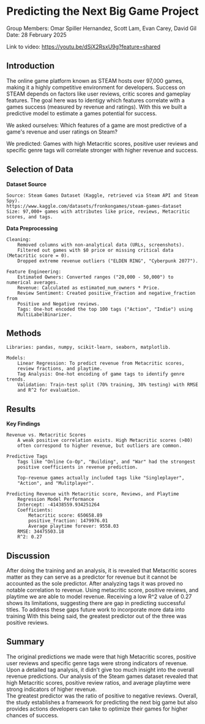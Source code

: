 # Predicting the Next Big Game Project
Group Members: Omar Spiller Hernandez, Scott Lam, Evan Carey, David Gil
Date: 28 February 2025

Link to video: https://youtu.be/dSjX2RsxU9g?feature=shared

## Introduction
The online game platform known as STEAM hosts over 97,000 games, making it a 
highly competitive environment for developers. Success on STEAM depends on 
factors like user reviews, critic scores and gameplay features. 
The goal here was to identigy which features correlate with a games success 
(measured by revenue and ratings). With this we built a predictive model 
to estimate a games potential for success.

We asked ourselves: Which features of a game are most predictive of a game's 
revenue and user ratings on Steam?

We predicted: Games with high Metacritic scores, positive user reviews and 
specific genre tags will correlate stronger with higher revenue and success.

## Selection of Data

**Dataset Source**

    Source: Steam Games Dataset (Kaggle, retrieved via Steam API and Steam Spy).
    https://www.kaggle.com/datasets/fronkongames/steam-games-dataset
    Size: 97,000+ games with attributes like price, reviews, Metacritic scores, and tags.

**Data Preprocessing**

    Cleaning:
        Removed columns with non-analytical data (URLs, screenshots).
        Filtered out games with $0 price or missing critical data (Metacritic score = 0).
        Dropped extreme revenue outliers ("ELDEN RING", "Cyberpunk 2077").

    Feature Engineering:
        Estimated Owners: Converted ranges ("20,000 - 50,000") to numerical averages.
        Revenue: Calculated as estimated_num_owners * Price.
        Review Sentiment: Created positive_fraction and negative_fraction from 
        Positive and Negative reviews.
        Tags: One-hot encoded the top 100 tags ("Action", "Indie") using 
        MultiLabelBinarizer.

## Methods
    Libraries: pandas, numpy, scikit-learn, seaborn, matplotlib.

    Models:
        Linear Regression: To predict revenue from Metacritic scores, 
        review fractions, and playtime.
        Tag Analysis: One-hot encoding of game tags to identify genre trends.
        Validation: Train-test split (70% training, 30% testing) with RMSE 
        and R^2 for evaluation.

## Results
**Key Findings**

    Revenue vs. Metacritic Scores
        A weak positive correlation exists. High Metacritic scores (>80) 
        often correspond to higher revenue, but outliers are common.
    
    Predictive Tags
        Tags like "Online Co-Op", "Building", and "War" had the strongest 
        positive coefficients in revenue prediction.

        Top-revenue games actually included tags like "Singleplayer", 
        "Action", and "Mulitplayer".
    
    Predicting Revenue with Metacritic score, Reviews, and Playtime
        Regression Model Performance
        Intercept: -41438559.934251264
        Coefficients:
            Metacritic score: 650658.89
            positive_fraction: 1479976.01
            Average playtime forever: 9558.03
        RMSE: 34475503.18
        R^2: 0.27
    

## Discussion
After doing the training and an analysis, it is revealed that Metacritic scores 
matter as they can serve as a predictor for revenue but it cannot be accounted 
as the sole predictor.
After analyzing tags it was proved no notable correlation to revenue.
Using metacritic score, positive reviews, and playtime we are able to model revenue.
Receiving a low R^2 value of 0.27 shows its limitations, suggesting there are 
gap in predicting successful titles. To address these gaps future work 
to incorporate more data into training
With this being said, the greatest predictor out of the three was positive reviews.

## Summary
The original predictions we made were that high Metacritic scores, positive 
user reviews and specific genre tags were strong indicators of revenue.
Upon a detailed tag analysis, it didn't give too much insight into the 
overall revenue predictions.
Our analysis of the Steam games dataset revealed that high Metacritic scores, 
positive review ratios, and average playtime were strong indicators of higher revenue.  
The greatest predictor was the ratio of positive to negative reviews.
Overall, the study establishes a framework for predicting the next big game 
but also provides actions developers can take to optimize their games for higher 
chances of success.
